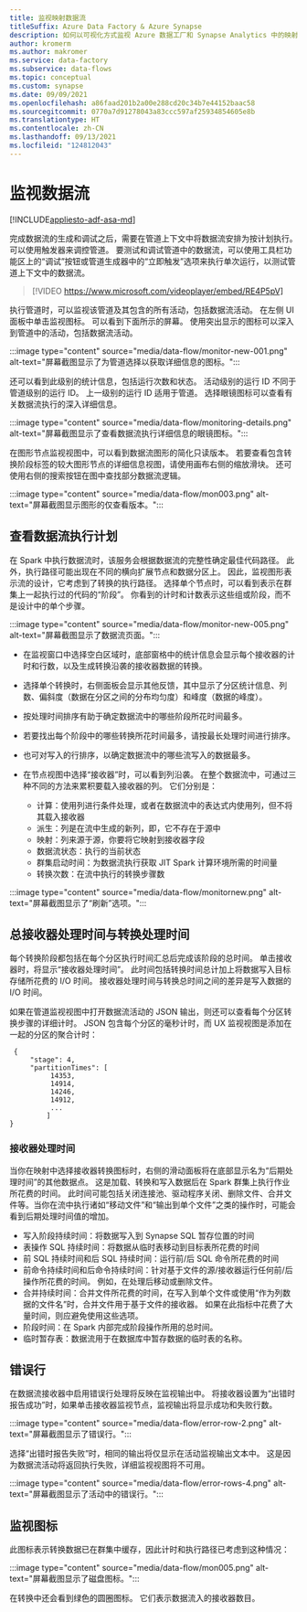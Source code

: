 ```yaml
---
title: 监视映射数据流
titleSuffix: Azure Data Factory & Azure Synapse
description: 如何以可视化方式监视 Azure 数据工厂和 Synapse Analytics 中的映射数据流
author: kromerm
ms.author: makromer
ms.service: data-factory
ms.subservice: data-flows
ms.topic: conceptual
ms.custom: synapse
ms.date: 09/09/2021
ms.openlocfilehash: a86faad201b2a00e288cd20c34b7e44152baac58
ms.sourcegitcommit: 0770a7d91278043a83ccc597af25934854605e8b
ms.translationtype: HT
ms.contentlocale: zh-CN
ms.lasthandoff: 09/13/2021
ms.locfileid: "124812043"
---
```

# <a name="monitor-data-flows"></a>监视数据流

[!INCLUDE[appliesto-adf-asa-md](includes/appliesto-adf-asa-md.md)]

完成数据流的生成和调试之后，需要在管道上下文中将数据流安排为按计划执行。 可以使用触发器来调控管道。 要测试和调试管道中的数据流，可以使用工具栏功能区上的“调试”按钮或管道生成器中的“立即触发”选项来执行单次运行，以测试管道上下文中的数据流。

> [!VIDEO https://www.microsoft.com/videoplayer/embed/RE4P5pV]

执行管道时，可以监视该管道及其包含的所有活动，包括数据流活动。 在左侧 UI 面板中单击监视图标。 可以看到下面所示的屏幕。 使用突出显示的图标可以深入到管道中的活动，包括数据流活动。

:::image type="content" source="media/data-flow/monitor-new-001.png" alt-text="屏幕截图显示了为管道选择以获取详细信息的图标。":::

还可以看到此级别的统计信息，包括运行次数和状态。 活动级别的运行 ID 不同于管道级别的运行 ID。 上一级别的运行 ID 适用于管道。 选择眼镜图标可以查看有关数据流执行的深入详细信息。

:::image type="content" source="media/data-flow/monitoring-details.png" alt-text="屏幕截图显示了查看数据流执行详细信息的眼镜图标。":::

在图形节点监视视图中，可以看到数据流图形的简化只读版本。 若要查看包含转换阶段标签的较大图形节点的详细信息视图，请使用画布右侧的缩放滑块。 还可使用右侧的搜索按钮在图中查找部分数据流逻辑。

:::image type="content" source="media/data-flow/mon003.png" alt-text="屏幕截图显示图形的仅查看版本。":::

## <a name="view-data-flow-execution-plans"></a>查看数据流执行计划

在 Spark 中执行数据流时，该服务会根据数据流的完整性确定最佳代码路径。 此外，执行路径可能出现在不同的横向扩展节点和数据分区上。 因此，监视图形表示流的设计，它考虑到了转换的执行路径。 选择单个节点时，可以看到表示在群集上一起执行过的代码的“阶段”。 你看到的计时和计数表示这些组或阶段，而不是设计中的单个步骤。

:::image type="content" source="media/data-flow/monitor-new-005.png" alt-text="屏幕截图显示了数据流页面。":::

* 在监视窗口中选择空白区域时，底部窗格中的统计信息会显示每个接收器的计时和行数，以及生成转换沿袭的接收器数据的转换。

* 选择单个转换时，右侧面板会显示其他反馈，其中显示了分区统计信息、列数、偏斜度（数据在分区之间的分布均匀度）和峰度（数据的峰度）。

* 按处理时间排序有助于确定数据流中的哪些阶段所花时间最多。

* 若要找出每个阶段中的哪些转换所花时间最多，请按最长处理时间进行排序。

* 也可对写入的行排序，以确定数据流中的哪些流写入的数据最多。

* 在节点视图中选择“接收器”时，可以看到列沿袭。 在整个数据流中，可通过三种不同的方法来累积要载入接收器的列。 它们分别是：

  * 计算：使用列进行条件处理，或者在数据流中的表达式内使用列，但不将其载入接收器
  * 派生：列是在流中生成的新列，即，它不存在于源中
  * 映射：列来源于源，你要将它映射到接收器字段
  * 数据流状态：执行的当前状态
  * 群集启动时间：为数据流执行获取 JIT Spark 计算环境所需的时间量
  * 转换次数：在流中执行的转换步骤数
  
:::image type="content" source="media/data-flow/monitornew.png" alt-text="屏幕截图显示了“刷新”选项。":::

## <a name="total-sink-processing-time-vs-transformation-processing-time"></a>总接收器处理时间与转换处理时间

每个转换阶段都包括在每个分区执行时间汇总后完成该阶段的总时间。 单击接收器时，将显示“接收器处理时间”。 此时间包括转换时间总计加上将数据写入目标存储所花费的 I/O 时间。 接收器处理时间与转换总时间之间的差异是写入数据的 I/O 时间。

如果在管道监视视图中打开数据流活动的 JSON 输出，则还可以查看每个分区转换步骤的详细计时。 JSON 包含每个分区的毫秒计时，而 UX 监视视图是添加在一起的分区的聚合计时：

```
 {
     "stage": 4,
     "partitionTimes": [
          14353,
          14914,
          14246,
          14912,
          ...
         ]
}
```

### <a name="sink-processing-time"></a>接收器处理时间

当你在映射中选择接收器转换图标时，右侧的滑动面板将在底部显示名为“后期处理时间”的其他数据点。 这是加载、转换和写入数据后在 Spark 群集上执行作业所花费的时间。 此时间可能包括关闭连接池、驱动程序关闭、删除文件、合并文件等。当你在流中执行诸如“移动文件”和“输出到单个文件”之类的操作时，可能会看到后期处理时间值的增加。

* 写入阶段持续时间：将数据写入到 Synapse SQL 暂存位置的时间
* 表操作 SQL 持续时间：将数据从临时表移动到目标表所花费的时间
* 前 SQL 持续时间和后 SQL 持续时间：运行前/后 SQL 命令所花费的时间
* 前命令持续时间和后命令持续时间：针对基于文件的源/接收器运行任何前/后操作所花费的时间。 例如，在处理后移动或删除文件。
* 合并持续时间：合并文件所花费的时间，在写入到单个文件或使用“作为列数据的文件名”时，合并文件用于基于文件的接收器。 如果在此指标中花费了大量时间，则应避免使用这些选项。
* 阶段时间：在 Spark 内部完成阶段操作所用的总时间。
* 临时暂存表：数据流用于在数据库中暂存数据的临时表的名称。
  
## <a name="error-rows"></a>错误行

在数据流接收器中启用错误行处理将反映在监视输出中。 将接收器设置为“出错时报告成功”时，如果单击接收器监视节点，监视输出将显示成功和失败行数。

:::image type="content" source="media/data-flow/error-row-2.png" alt-text="屏幕截图显示了错误行。":::

选择“出错时报告失败”时，相同的输出将仅显示在活动监视输出文本中。 这是因为数据流活动将返回执行失败，详细监视视图将不可用。

:::image type="content" source="media/data-flow/error-rows-4.png" alt-text="屏幕截图显示了活动中的错误行。":::

## <a name="monitor-icons"></a>监视图标

此图标表示转换数据已在群集中缓存，因此计时和执行路径已考虑到这种情况：

:::image type="content" source="media/data-flow/mon005.png" alt-text="屏幕截图显示了磁盘图标。":::

在转换中还会看到绿色的圆圈图标。 它们表示数据流入的接收器数目。
